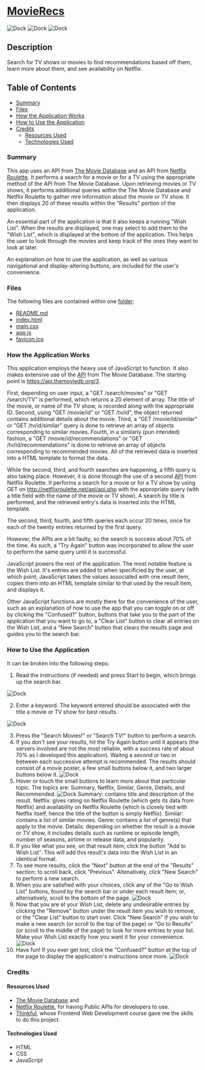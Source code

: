 # [MovieRecs](https://jaredryan.github.io/capstone-start/)

![Dock](images/search-bar.png)
![Dock](images/results.png)
![Dock](images/wish-list.png)


## Description
Search for TV shows or movies to find recommendations based off them, learn more about them, and see availability on Netflix.

## Table of Contents

  - [Summary](#summary)
  - [Files](#files)  
  - [How the Application Works](#how-the-application-works)
  - [How to Use the Application](#how-to-use-the-application)
  - [Credits](#credits)
    - [Resources Used](#resources-used)
    - [Technologies Used](#technologies-used)

### Summary

This app uses an API from [The Movie Database](https://www.themoviedb.org/documentation/api) and an API from [Netflix Roulette](https://netflixroulette.net/api/). It performs a search for a movie or for a TV using the appropriate method of the API from The Movie Database. Upon retrieving movies or TV shows, it performs additional queries within the The Movie Database and Netflix Roulette to gather mre information about the movie or TV show. It then displays 20 of these results within the "Results" portion of the application.

An essential part of the application is that it also keeps a running "Wish List". When the results are displayed, one may select to add them to the "Wish List", which is displayed at the bottom of the application. This helps the user to look through the movies and keep track of the ones they want to look at later.

An explanation on how to use the application, as well as various navigational and display-altering buttons, are included for the user's convenience.

### Files

The following files are contained within one [folder](https://github.com/jaredryan/capstone-start):

  - [README.md](https://github.com/jaredryan/capstone-start/blob/master/README.md)
  - [index.html](https://github.com/jaredryan/capstone-start/blob/master/index.html)
  - [main.css](https://github.com/jaredryan/capstone-start/blob/master/main.css)
  - [app.js](https://github.com/jaredryan/capstone-start/blob/master/app.js)
  - [favicon.ico](https://github.com/jaredryan/capstone-start/blob/master/favicon.ico)
  
### How the Application Works

This application employs the heavy use of JavaScript to function. It also makes extensive use of the [API](https://developers.themoviedb.org/3/getting-started) from The Movie Database. The starting point is https://api.themoviedb.org/3.

First, depending on user input, a "GET /search/movies" or "GET /search/TV" is performed, which returns a 20 element of array.
  The title of the movie, or name of the TV show, is recorded along with the appropriate ID. 
Second, using "GET /movie/id" or "GET /tv/id", the object returned contains additional details about the movie.
Third, a "GET /movie/id/similar" or "GET /tv/id/similar" query is done to retrieve an array of objects corresponding to similar movies.
Fourth, in a similarly (pun intended) fashion, a "GET /movie/id/recommendations" or "GET /tv/id/recommendations" is done to retrieve an array of objects corresponding to recommended movies. 
All of the retrieved data is inserted into a HTML template to format the data.

While the second, third, and fourth searches are happening, a fifth query is also taking place. However, it is done through the use of a second [API](https://netflixroulette.net/api/) from Netflix Roulette. It performs a search for a movie or for a TV show by using GET on http://netflixroulette.net/api/api.php with the appropriate query (with a title field with the name of the movie or TV show). A search by title is performed, and the retrieved entry's data is inserted into the HTML template.

The second, third, fourth, and fifth queries each occur 20 times, once for each of the twenty entries returned by the first query.

However, the APIs are a bit faulty, so the search is success about 70% of the time. As such, a "Try Again" button was incorporated to allow the user to perform the same query until it is successful.

JavaScript powers the rest of the application. The most notable feature is the Wish List. It's entries are added to when specificied by the user, at which point, JavaScript takes the values associated with one result item, copies them into an HTML template similar to that used by the result item, and displays it. 

Other JavaScript functions are mostly there for the convenience of the user, such as an explanation of how to use the app that you can toggle on or off by clicking the "Confused?" button, buttons that take you to the part of the application that you want to go to, a "Clear List" button to clear all entries on the Wish List, and a "New Search" button that clears the results page and guides you to the search bar.

### How to Use the Application

It can be broken into the following steps:
1. Read the instructions (if needed) and press Start to begin, which brings up the search bar.

![Dock](images/explanation.png)

2. Enter a keyword. The keyword entered should be associated with the title a movie or TV show for best results.

![Dock](images/search-bar.png)

3. Press the "Search Movies!" or "Search TV!" button to perform a search.
4. If you don't see your results, hit the Try Again button until it appears (the servers involved are not the most reliable, with a success rate of about 70% as I developed this application). Waitng a second or two in between each successive attempt is recommended.
  The results should consist of a movie poster, a few small buttons below it, and two larger buttons below it.
![Dock](images/results.png)
5. Hover or touch the small buttons to learn more about that particular topic. The topics are: Summary, Netflix, Similar, Genre, Details, and Recommended.
![Dock](images/hover.jpg)
  Summary: contains title and description of the result.
  Netflix: gives rating on Netflix Roulette (which gets its data from Netflix) and availability on Netflix Roulette (which is closely tied with Netflix itself, hence the title of the button is simply Netflix).
  Similar: contains a list of similar movies.
  Genre: contains a list of genre(s) that apply to the movie.
  Details: depending on whether the result is a movie or TV show, it includes details such as runtime or episode length, number of seasons, airtime or release data, and popularity.
6. If you like what you see, on that result item, click the button "Add to Wish List". This will add this result's data into the Wish List in an identical format. 
7. To see more results, click the "Next" button at the end of the "Results" section; to scroll back, click "Previous". Altenatively, click "New Search" to perform a new search.
8. When you are satisfied with your choices, click any of the "Go to Wish List" buttons, found by the search bar or under each result item; or, alternatively, scroll to the bottom of the page.
![Dock](images/before-populated)
9. Now that you are at your Wish List, delete any undesirable entries by clicking the "Remove" button under the result item you wish to remove, or the "Clear List" button to start over. Click "New Search" if you wish to make a new search (or scroll to the top of the page) or "Go to Results" (or scroll to the middle of the page) to look for more entries to your list. Make your Wish List exactly how you want it for your convenience.
![Dock](images/wish-list.png)
10. Have fun! If you ever get lost, click the "Confused?" button at the top of the page to display the application's instructions once more.
![Dock](images/search-bar.png)

### Credits

#### Resources Used
  - [The Movie Database](https://www.themoviedb.org/) and 
  - [Netflix Roulette](https://netflixroulette.net/), for having Public APIs for developers to use. 
  - [Thinkful](https://www.thinkful.com/), whose Frontend Web Development course gave me the skills to do this project.

#### Technologies Used
  - HTML
  - CSS
  - JavaScript
